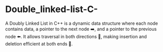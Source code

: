 # Double_linked-list-C-
A Doubly Linked List in C++ is a dynamic data structure where each node contains data, a pointer to the next node ➡️, and a pointer to the previous node ⬅️. It allows traversal in both directions 🔁, making insertion and deletion efficient at both ends 🚀.

